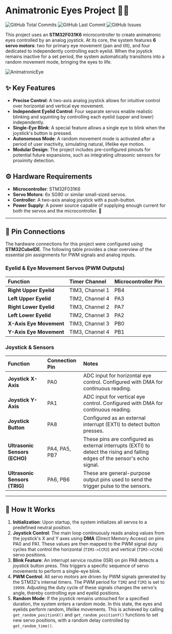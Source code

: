 # Animatronic Eyes Project 👀🤖
![GitHub Total Commits](https://img.shields.io/github/commit-activity/t/UmitOzteker/Labyrinth_Game_Project) ![GitHub Last Commit](https://img.shields.io/github/last-commit/UmitOzteker/Labyrinth_Game_Project) ![GitHub Issues](https://img.shields.io/github/issues/UmitOzteker/Labyrinth_Game_Project)

This project uses an **STM32F031K6** microcontroller to create animatronic eyes controlled by an analog joystick. At its core, the system features **6 servo motors**: two for primary eye movement (pan and tilt), and four dedicated to independently controlling each eyelid. When the joystick remains inactive for a set period, the system automatically transitions into a random movement mode, bringing the eyes to life.



![AnimatronicEye](https://github.com/user-attachments/assets/3de86c64-fa84-479c-9cfe-ac2aea9f51a6)


## ✨ Key Features

  * **Precise Control**: A two-axis analog joystick allows for intuitive control over horizontal and vertical eye movement.
  * **Independent Eyelid Control**: Four separate servos enable realistic blinking and squinting by controlling each eyelid (upper and lower) independently.
  * **Single-Eye Blink**: A special feature allows a single eye to blink when the joystick's button is pressed.
  * **Autonomous Mode**: A random movement mode is activated after a period of user inactivity, simulating natural, lifelike eye motion.
  * **Modular Design**: The project includes pre-configured pinouts for potential future expansions, such as integrating ultrasonic sensors for proximity detection.

## ⚙️ Hardware Requirements

  * **Microcontroller**: STM32F031K6
  * **Servo Motors**: 6x SG90 or similar small-sized servos.
  * **Controller**: A two-axis analog joystick with a push-button.
  * **Power Supply**: A power source capable of supplying enough current for both the servos and the microcontroller. 🔋

-----

## 📌 Pin Connections

The hardware connections for this project were configured using **STM32CubeIDE**. The following table provides a clear overview of the essential pin assignments for PWM signals and analog inputs.

### Eyelid & Eye Movement Servos (PWM Outputs)

| Function | Timer Channel | Microcontroller Pin |
| :--- | :--- | :--- |
| **Right Upper Eyelid** | TIM3, Channel 1 | PB4 |
| **Left Upper Eyelid** | TIM2, Channel 4 | PA3 |
| **Right Lower Eyelid** | TIM3, Channel 2 | PA7 |
| **Left Lower Eyelid** | TIM2, Channel 3 | PA2 |
| **X-Axis Eye Movement** | TIM3, Channel 3 | PB0 |
| **Y-Axis Eye Movement** | TIM3, Channel 4 | PB1 |

### Joystick & Sensors

| Function | Connection Pin | Notes |
| :--- | :--- | :--- |
| **Joystick X-Axis** | PA0 | ADC input for horizontal eye control. Configured with DMA for continuous reading. |
| **Joystick Y-Axis** | PA1 | ADC input for vertical eye control. Configured with DMA for continuous reading. |
| **Joystick Button** | PA8 | Configured as an external interrupt (EXTI) to detect button presses. |
| **Ultrasonic Sensors (ECHO)** | PA4, PA5, PB7 | These pins are configured as external interrupts (EXTI) to detect the rising and falling edges of the sensor's echo signal. |
| **Ultrasonic Sensors (TRIG)** | PA6, PB6 | These are general-purpose output pins used to send the trigger pulse to the sensors. |

-----

## 🚀 How It Works

1.  **Initialization**: Upon startup, the system initializes all servos to a predefined neutral position.
2.  **Joystick Control**: The main loop continuously reads analog values from the joystick's X and Y axes using **DMA** (Direct Memory Access) on pins PA0 and PA1. These values are then mapped to the PWM signal duty cycles that control the horizontal (`TIM3->CCR3`) and vertical (`TIM3->CCR4`) servo positions.
3.  **Blink Feature**: An interrupt service routine (ISR) on pin PA8 detects a joystick button press. This triggers a specific sequence of servo movements to perform a single-eye blink.
4.  **PWM Control**: All servo motors are driven by PWM signals generated by the STM32's internal timers. The PWM period for `TIM2` and `TIM3` is set to `19999`. Adjusting the duty cycle of these signals changes the servo's angle, thereby controlling eye and eyelid positions.
5.  **Random Mode**: If the joystick remains untouched for a specified duration, the system enters a random mode. In this state, the eyes and eyelids perform random, lifelike movements. This is achieved by calling `get_random_positionX()` and `get_random_positionY()` functions to set new servo positions, with a random delay controlled by `get_random_time()`.
